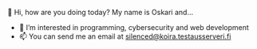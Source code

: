 👋 Hi, how are you doing today? My name is Oskari and...
- 👀 I’m interested in programming, cybersecurity and web development
- 📫 You can send me an email at silenced@koira.testausserveri.fi

